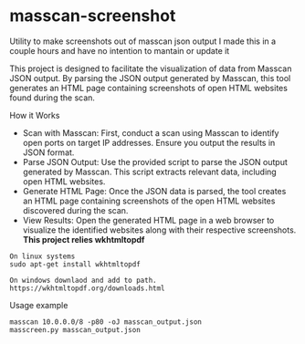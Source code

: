 # masscan-screenshot

Utility to make screenshots out of masscan json output
I made this in a couple hours and have no intention to mantain or update it

This project is designed to facilitate the visualization of data from Masscan JSON output.
By parsing the JSON output generated by Masscan, this tool generates an HTML page containing screenshots of open HTML websites found during the scan.

How it Works
- Scan with Masscan: First, conduct a scan using Masscan to identify open ports on target IP addresses. Ensure you output the results in JSON format.
- Parse JSON Output: Use the provided script to parse the JSON output generated by Masscan. This script extracts relevant data, including open HTML websites.
- Generate HTML Page: Once the JSON data is parsed, the tool creates an HTML page containing screenshots of the open HTML websites discovered during the scan.
- View Results: Open the generated HTML page in a web browser to visualize the identified websites along with their respective screenshots.
**This project relies wkhtmltopdf**
```
On linux systems
sudo apt-get install wkhtmltopdf

On windows downlaod and add to path.
https://wkhtmltopdf.org/downloads.html

```
Usage example
```
masscan 10.0.0.0/8 -p80 -oJ masscan_output.json
masscreen.py masscan_output.json
```

